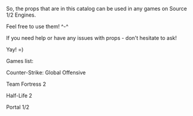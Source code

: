 So, the props that are in this catalog can be used in any games on Source 1/2 Engines. 

Feel free to use them! ^-^ 

If you need help or have any issues with props - don't hesitate to ask!

Yay! =)


Games list:

  Counter-Strike: Global Offensive
  
  Team Fortress 2
  
  Half-Life 2
  
  Portal 1/2
  
